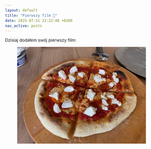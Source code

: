 ```yaml
---
layout: default
title: "Pierwszy film 🎥"
date: 2025-07-31 22:22:00 +0200
nav_active: posts
---
```


Dzisiaj dodałem swój pierwszy film:
<figure>
    <img src="_assets/images/pizza.jpeg" alt="Pizza">
    <figcaption>
        <a href="https://youtube.com/shorts/1Y8Aj67y5Jo?si=S9s1MdPPc2DkeB-l" target="_blank"><i class="fa-brands fa-youtube"></i></a>
        <a href="https://www.tiktok.com/@jaqbiak888/video/7533270535153667350" target="_blank"><i class="fa-brands fa-tiktok"></i></a>
    </figcaption>
</figure>